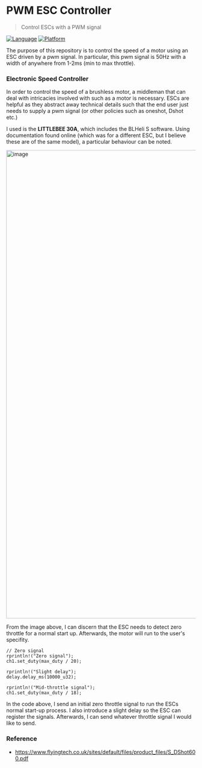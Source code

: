 # PWM ESC Controller
 > Control ESCs with a PWM signal

[![Language](https://img.shields.io/badge/Language-Rust-orange.svg)](https://www.rust-lang.org/)
[![Platform](https://img.shields.io/badge/Platform-STM32-blue.svg)](https://www.st.com/en/microcontrollers-microprocessors/stm32-32-bit-arm-cortex-mcus.html)

 The purpose of this repository is to control the speed of a motor using an ESC driven by a pwm signal. In particular, this pwm signal is 50Hz with a width of anywhere from 1-2ms (min to max throttle). 


 ### Electronic Speed Controller 
In order to control the speed of a brushless motor, a middleman that can deal with intricacies involved with such as a motor is necessary. ESCs are helpful as they abstract away technical details such that the end user just needs to supply a pwm signal (or other policies such as oneshot, Dshot etc.)

I used is the **LITTLEBEE 30A**, which includes the BLHeli S software. Using documentation found online (which was for a different ESC, but I believe these are of the same model), a particular behaviour can be noted.

<img width="1247" alt="image" src="https://github.com/KG-Drone-Project/PWM-ESC-Controller/assets/25258108/eca774d8-6ee6-421e-829f-772910728210">

From the image above, I can discern that the ESC needs to detect zero throttle for a normal start up. Afterwards, the motor will run to the user's specifity.  
```
// Zero signal
rprintln!("Zero signal");
ch1.set_duty(max_duty / 20);

rprintln!("Slight delay");
delay.delay_ms(10000_u32);

rprintln!("Mid-throttle signal");
ch1.set_duty(max_duty / 18);

```
In the code above, I send an initial zero throttle signal to run the ESCs normal start-up process. I also introduce a slight delay so the ESC can register the signals. Afterwards, I can send whatever throttle signal I would like to send. 


### Reference
- https://www.flyingtech.co.uk/sites/default/files/product_files/S_DShot600.pdf
